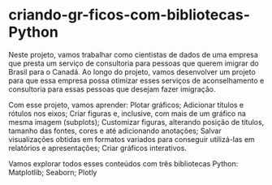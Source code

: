 # criando-gr-ficos-com-bibliotecas-Python
Neste projeto, vamos trabalhar como cientistas de dados de uma empresa que presta um serviço de consultoria para pessoas que querem imigrar do Brasil para o Canadá.
Ao longo do projeto, vamos desenvolver um projeto para que essa empresa possa otimizar esses serviços de aconselhamento e consultoria para essas pessoas que desejam fazer imigração.

Com esse projeto, vamos aprender:
Plotar gráficos;
Adicionar títulos e rótulos nos eixos;
Criar figuras e, inclusive, com mais de um gráfico na mesma imagem (subplots);
Customizar figuras, alterando posição de títulos, tamanho das fontes, cores e até adicionando anotações;
Salvar visualizações obtidas em formatos variados para conseguir utilizá-las em relatórios e apresentações;
Criar gráficos interativos.

Vamos explorar todos esses conteúdos com três bibliotecas Python:
Matplotlib;
Seaborn;
Plotly

